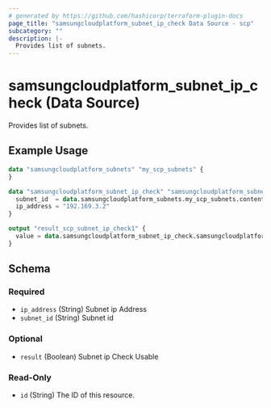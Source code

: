 ```yaml
---
# generated by https://github.com/hashicorp/terraform-plugin-docs
page_title: "samsungcloudplatform_subnet_ip_check Data Source - scp"
subcategory: ""
description: |-
  Provides list of subnets.
---
```


# samsungcloudplatform_subnet_ip_check (Data Source)

Provides list of subnets.

## Example Usage

```terraform
data "samsungcloudplatform_subnets" "my_scp_subnets" {
}

data "samsungcloudplatform_subnet_ip_check" "samsungcloudplatform_subnet_ip_check1" {
  subnet_id  = data.samsungcloudplatform_subnets.my_scp_subnets.contents[0].subnet_id
  ip_address = "192.169.3.2"
}

output "result_scp_subnet_ip_check1" {
  value = data.samsungcloudplatform_subnet_ip_check.samsungcloudplatform_subnet_ip_check1
}
```

<!-- schema generated by tfplugindocs -->
## Schema

### Required

- `ip_address` (String) Subnet ip Address
- `subnet_id` (String) Subnet id

### Optional

- `result` (Boolean) Subnet ip Check Usable

### Read-Only

- `id` (String) The ID of this resource.


